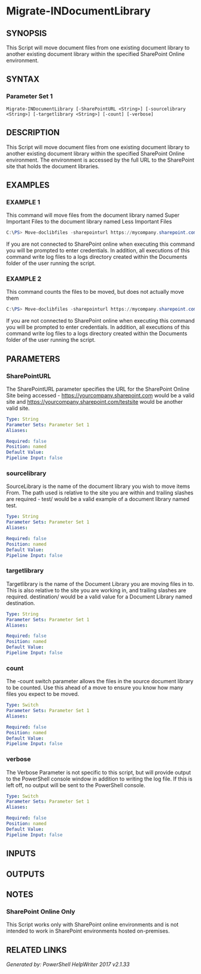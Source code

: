 ﻿# Migrate-INDocumentLibrary

## SYNOPSIS
This Script will move document files from one existing document library to another existing document library within the specified SharePoint Online environment.

## SYNTAX

### Parameter Set 1
```
Migrate-INDocumentLibrary [-SharePointURL <String>] [-sourcelibrary <String>] [-targetlibrary <String>] [-count] [-verbose]
```

## DESCRIPTION
This Script will move document files from one existing document library to another existing document library within the specified SharePoint Online environment.  The environment is accessed by the full URL to the SharePoint site that holds the document libraries.

## EXAMPLES

### EXAMPLE 1
This command will move files from the document library named Super Important Files to the document library named Less Important Files
```powershell
C:\PS> Move-doclibfiles -sharepointurl https://mycompany.sharepoint.com -sourcelibrary "Super Important Files" -targetlibrary "Less Important Files"
```

If you are not connected to SharePoint online when executing this command you will be prompted to enter credentials.  In addition, all executions of this command write log files to a logs directory created within the Documents folder of the user running the script.

### EXAMPLE 2
This command counts the files to be moved, but does not actually move them
```powershell
C:\PS> Move-doclibfiles -sharepointurl https://mycompany.sharepoint.com -sourcelibrary "Super Important Files" -targetlibrary "Less Important Files" -count
```

If you are not connected to SharePoint online when executing this command you will be prompted to enter credentials.  In addition, all executions of this command write log files to a logs directory created within the Documents folder of the user running the script.

## PARAMETERS

### SharePointURL
The SharePointURL parameter specifies the URL for the SharePoint Online Site being accessed - https://yourcompany.sharepoint.com would be a valid site and https://yourcompany.sharepoint.com/testsite would be another valid site.

```yaml
Type: String
Parameter Sets: Parameter Set 1
Aliases: 

Required: false
Position: named
Default Value: 
Pipeline Input: false
```

### sourcelibrary
SourceLibrary is the name of the document library you wish to move items From. The path used is relative to the site you are within and trailing slashes are required - test/ would be a valid example of a document library named test.

```yaml
Type: String
Parameter Sets: Parameter Set 1
Aliases: 

Required: false
Position: named
Default Value: 
Pipeline Input: false
```

### targetlibrary
Targetlibrary is the name of the Document Library you are moving files in to. This is also relative to the site you are working in, and trailing slashes are required.  destination/ would be a valid value for a Document Library named destination.

```yaml
Type: String
Parameter Sets: Parameter Set 1
Aliases: 

Required: false
Position: named
Default Value: 
Pipeline Input: false
```

### count
The -count switch parameter allows the files in the source document library to be counted. Use this ahead of a move to ensure you know how many files you expect to be moved.

```yaml
Type: Switch
Parameter Sets: Parameter Set 1
Aliases: 

Required: false
Position: named
Default Value: 
Pipeline Input: false
```

### verbose
The Verbose Parameter is not specific to this script, but will provide output to the PowerShell console window in addition to writing the log file. If this is left off, no output will be sent to the PowerShell console.

```yaml
Type: Switch
Parameter Sets: Parameter Set 1
Aliases: 

Required: false
Position: named
Default Value: 
Pipeline Input: false
```

## INPUTS

## OUTPUTS

## NOTES

### SharePoint Online Only
This Script works only with SharePoint online environments and is not intended to work in SharePoint environments hosted on-premises.

## RELATED LINKS


*Generated by:  PowerShell HelpWriter 2017 v2.1.33*
